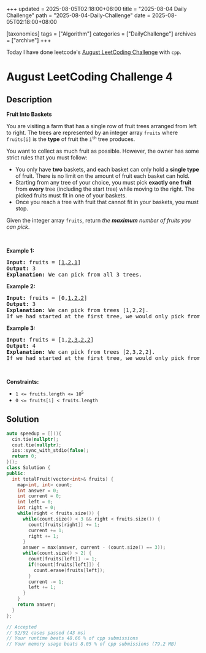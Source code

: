 +++
updated = 2025-08-05T02:18:00+08:00
title = "2025-08-04 Daily Challenge"
path = "2025-08-04-Daily-Challenge"
date = 2025-08-05T02:18:00+08:00

[taxonomies]
tags = ["Algorithm"]
categories = ["DailyChallenge"]
archives = ["archive"]
+++

Today I have done leetcode's [August LeetCoding Challenge](https://leetcode.com/problems/fruit-into-baskets/) with `cpp`.

<!-- more -->

# August LeetCoding Challenge 4

## Description

**Fruit Into Baskets**

<p>You are visiting a farm that has a single row of fruit trees arranged from left to right. The trees are represented by an integer array <code>fruits</code> where <code>fruits[i]</code> is the <strong>type</strong> of fruit the <code>i<sup>th</sup></code> tree produces.</p>

<p>You want to collect as much fruit as possible. However, the owner has some strict rules that you must follow:</p>

<ul>
	<li>You only have <strong>two</strong> baskets, and each basket can only hold a <strong>single type</strong> of fruit. There is no limit on the amount of fruit each basket can hold.</li>
	<li>Starting from any tree of your choice, you must pick <strong>exactly one fruit</strong> from <strong>every</strong> tree (including the start tree) while moving to the right. The picked fruits must fit in one of your baskets.</li>
	<li>Once you reach a tree with fruit that cannot fit in your baskets, you must stop.</li>
</ul>

<p>Given the integer array <code>fruits</code>, return <em>the <strong>maximum</strong> number of fruits you can pick</em>.</p>

<p>&nbsp;</p>
<p><strong class="example">Example 1:</strong></p>

<pre>
<strong>Input:</strong> fruits = [<u>1,2,1</u>]
<strong>Output:</strong> 3
<strong>Explanation:</strong> We can pick from all 3 trees.
</pre>

<p><strong class="example">Example 2:</strong></p>

<pre>
<strong>Input:</strong> fruits = [0,<u>1,2,2</u>]
<strong>Output:</strong> 3
<strong>Explanation:</strong> We can pick from trees [1,2,2].
If we had started at the first tree, we would only pick from trees [0,1].
</pre>

<p><strong class="example">Example 3:</strong></p>

<pre>
<strong>Input:</strong> fruits = [1,<u>2,3,2,2</u>]
<strong>Output:</strong> 4
<strong>Explanation:</strong> We can pick from trees [2,3,2,2].
If we had started at the first tree, we would only pick from trees [1,2].
</pre>

<p>&nbsp;</p>
<p><strong>Constraints:</strong></p>

<ul>
	<li><code>1 &lt;= fruits.length &lt;= 10<sup>5</sup></code></li>
	<li><code>0 &lt;= fruits[i] &lt; fruits.length</code></li>
</ul>


## Solution

``` cpp
auto speedup = [](){
  cin.tie(nullptr);
  cout.tie(nullptr);
  ios::sync_with_stdio(false);
  return 0;
}();
class Solution {
public:
  int totalFruit(vector<int>& fruits) {
    map<int, int> count;
    int answer = 0;
    int current = 0;
    int left = 0;
    int right = 0;
    while(right < fruits.size()) {
      while(count.size() < 3 && right < fruits.size()) {
        count[fruits[right]] += 1;
        current += 1;
        right += 1;
      }
      answer = max(answer, current - (count.size() == 3));
      while(count.size() > 2) {
        count[fruits[left]] -= 1;
        if(!count[fruits[left]]) {
          count.erase(fruits[left]);
        }
        current -= 1;
        left += 1;
      }
    }
    return answer;
  }
};

// Accepted
// 92/92 cases passed (43 ms)
// Your runtime beats 48.66 % of cpp submissions
// Your memory usage beats 8.05 % of cpp submissions (79.2 MB)
```
